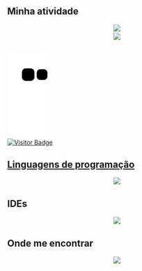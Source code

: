 
## Minha atividade
<div align='center'>

  <a href="https://github.com/JVtristaoAC">
  <img height="200em" src=https://github-readme-streak-stats.herokuapp.com?user=jvtristaoac&theme=react&border_radius=10&"/> <br>
  <img width="400em" src="https://github-readme-stats.vercel.app/api/top-langs/?username=JVtristaoAC&layout=compact&langs_count=10&theme=react&border_radius=10" />

</div>

## 
  
  ![Snake animation](https://github.com/JVtristaoAC/JVtristaoAC/blob/output/github-contribution-grid-snake.svg)
  <br>
  ![Visitor Badge](https://visitor-badge.laobi.icu/badge?page_id=JVtristaoAC.JVtristaoAC)

## Linguagens de programação 

<p align="center">
  <a href="https://skillicons.dev">
    <img src="https://skillicons.dev/icons?i=cs,css,html,js,php,py,java,dotnet&perline=4" />
  </a>
</p>

## IDEs

<p align='center'>
    <img src="https://skillicons.dev/icons?i=mysql,ps,pr,selenium,visualstudio,vscode&perline=3" />
</p>


## Onde me encontrar 
<p align="center">
  <a href="https://www.linkedin.com/in/jvtristaoac">
    <img <img src="https://skillicons.dev/icons?i=github,linkedin,instagram&perline=3" />
  </a>
  
  
</p>
